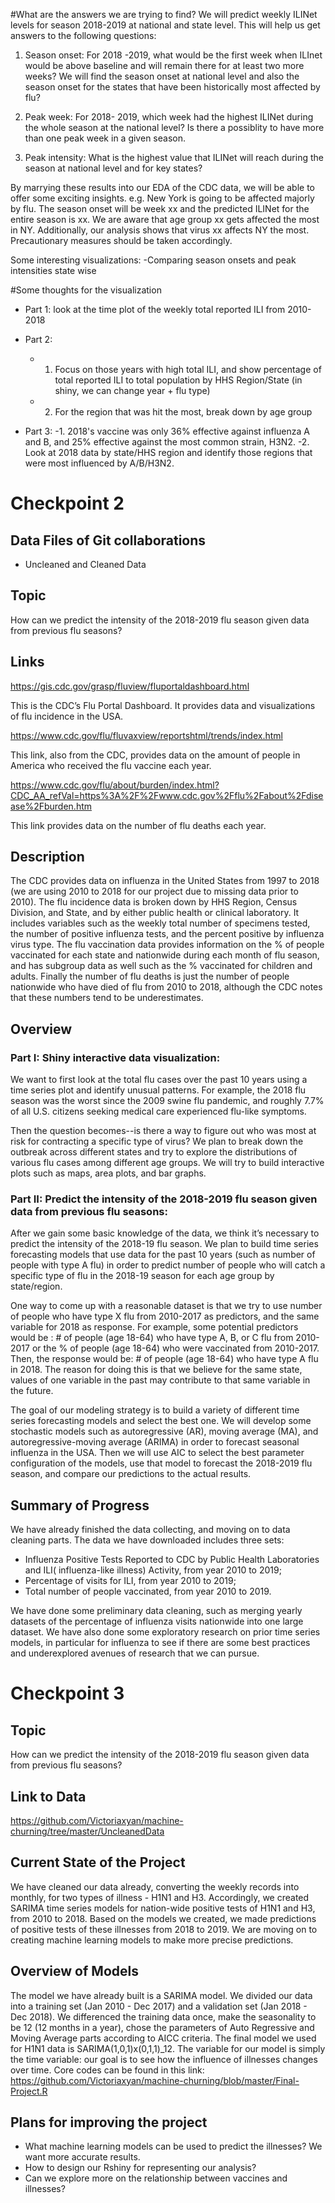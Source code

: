 #What are the answers we are trying to find?
We will predict weekly ILINet levels for season 2018-2019 at national and state level. This will help us get answers to the following questions:

1.	Season onset: For 2018 -2019, what would be the first week when ILInet would be above baseline and will remain there for at least two more weeks? We will find the season onset at national level and also the season onset for the states that have been historically most affected by flu?

2.	Peak week: For 2018- 2019, which week had the highest ILINet during the whole season at the national level? Is there a possiblity to have more than one peak week in a given season.

3.	Peak intensity: What is the highest value that ILINet  will reach during the season at national level and for key states?

By marrying these results into our EDA of the CDC data, we will be able to offer some exciting insights. e.g.  New York is going to be affected majorly by flu. The season onset will be week xx and the predicted ILINet for the entire season is xx. We are aware that age group xx gets affected the most in NY. Additionally, our analysis shows that virus xx affects NY the most. Precautionary measures should be taken accordingly.

Some interesting visualizations:
-Comparing season onsets and peak intensities state wise


#Some thoughts for the visualization
- Part 1: look at the time plot of the weekly total reported ILI from 2010-2018

- Part 2:
  - 1. Focus on those years with high total ILI, and show percentage of total reported ILI to total         population by HHS Region/State (in shiny, we can change year + flu type)
  - 2. For the region that was hit the most, break down by age group



- Part 3:
  -1. 2018's vaccine was only 36% effective against influenza A and B, and 25% effective against the       most common strain, H3N2.
  -2.  Look at 2018 data by state/HHS region and identify those regions that were most influenced by       A/B/H3N2.






# Checkpoint 2

## Data Files of Git collaborations

- Uncleaned and Cleaned Data

## Topic
How can we predict the intensity of the 2018-2019 flu season given data from previous flu seasons?

## Links
https://gis.cdc.gov/grasp/fluview/fluportaldashboard.html

This is the CDC’s Flu Portal Dashboard. It provides data and visualizations of flu incidence in the USA.

https://www.cdc.gov/flu/fluvaxview/reportshtml/trends/index.html

This link, also from the CDC, provides data on the amount of people in America who received the flu vaccine each year.

https://www.cdc.gov/flu/about/burden/index.html?CDC_AA_refVal=https%3A%2F%2Fwww.cdc.gov%2Fflu%2Fabout%2Fdisease%2Fburden.htm

This link provides data on the number of flu deaths each year.

## Description 

The CDC provides data on influenza in the United States from 1997 to 2018 (we are using 2010 to 2018 for our project due to missing data prior to 2010). The flu incidence data is broken down by HHS Region, Census Division, and State, and by either public health or clinical laboratory. It includes variables such as the weekly total number of specimens tested, the number of positive influenza tests, and the percent positive by influenza virus type. The flu vaccination data provides information on the % of people vaccinated for each state and nationwide during each month of flu season, and has subgroup data as well such as the % vaccinated for children and adults. Finally the number of flu deaths is just the number of people nationwide who have died of flu from 2010 to 2018, although the CDC notes that these numbers tend to be underestimates.

## Overview

### Part I: Shiny interactive data visualization:

We want to first look at the total flu cases over the past 10 years using a time series plot and identify unusual patterns. For example, the 2018 flu season was the worst since the 2009 swine flu pandemic, and roughly 7.7% of all U.S. citizens seeking medical care experienced flu-like symptoms. 

Then the question becomes--is there a way to figure out who was most at risk for contracting a specific type of virus? We plan to break down the outbreak across different states and try to explore the distributions of various flu cases among different age groups. We will try to build interactive plots such as maps, area plots, and bar graphs.

### Part II: Predict the intensity of the 2018-2019 flu season given data from previous flu seasons: 

After we gain some basic knowledge of the data, we think it’s necessary to predict the intensity of the 2018-19 flu season. We plan to build time series forecasting models that use data for the past 10 years (such as number of people with type A flu) in order to predict number of people who will catch a specific type of flu in the 2018-19 season for each age group by state/region. 

One way to come up with a reasonable dataset is that we try to use number of people who have type X flu from 2010-2017 as predictors, and the same variable for 2018 as response. For example, some potential predictors would be : # of people (age 18-64) who have type A, B, or C flu from 2010-2017 or the % of people (age 18-64) who were vaccinated from 2010-2017. Then, the response would be: # of people (age 18-64) who have type A flu in 2018. The reason for doing this is that we believe for the same state, values of one variable in the past may contribute to that same variable in the future.

The goal of our modeling strategy is to build a variety of different time series forecasting models and select the best one. We will develop some stochastic models such as autoregressive (AR), moving average (MA), and autoregressive-moving average (ARIMA) in order to forecast seasonal influenza in the USA. Then we will use AIC to select the best parameter configuration of the models, use that model to forecast the 2018-2019 flu season, and compare our predictions to the actual results.

## Summary of Progress

We have already finished the data collecting, and moving on to data cleaning parts. The data we have downloaded includes three sets:
- Influenza Positive Tests Reported to CDC by Public Health Laboratories and ILI( influenza-like illness) Activity, from year 2010 to 2019;
- Percentage of visits for ILI, from year 2010 to 2019;
- Total number of people vaccinated, from year 2010 to 2019.

We have done some preliminary data cleaning, such as merging yearly datasets of the percentage of influenza visits nationwide into one large dataset. We have also done some exploratory research on prior time series models, in particular for influenza to see if there are some best practices and underexplored avenues of research that we can pursue. 

# Checkpoint 3

## Topic

How can we predict the intensity of the 2018-2019 flu season given data from previous flu seasons?

## Link to Data

https://github.com/Victoriaxyan/machine-churning/tree/master/UncleanedData

## Current State of the Project

We have cleaned our data already, converting the weekly records into monthly, for two types of illness - H1N1 and H3. Accordingly, we created SARIMA time series models for nation-wide positive tests of H1N1 and H3, from 2010 to 2018. Based on the models we created, we made predictions of positive tests of these illnesses from 2018 to 2019. We are moving on to creating machine learning models to make more precise predictions.

## Overview of Models

The model we have already built is a SARIMA model. We divided our data into a training set (Jan 2010 - Dec 2017) and a validation set (Jan 2018 - Dec 2018). We differenced the training data once, make the seasonality to be 12 (12 months in a year), chose the parameters of Auto Regressive and Moving Average parts according to AICC criteria. The final model we used for H1N1 data is SARIMA(1,0,1)x(0,1,1)_12.
The variable for our model is simply the time variable: our goal is to see how the influence of illnesses changes over time. Core codes can be found in this link: https://github.com/Victoriaxyan/machine-churning/blob/master/Final-Project.R

## Plans for improving the project
- What machine learning models can be used to predict the illnesses? We want more accurate results.
- How to design our Rshiny for representing our analysis?
- Can we explore more on the relationship between vaccines and illnesses?
